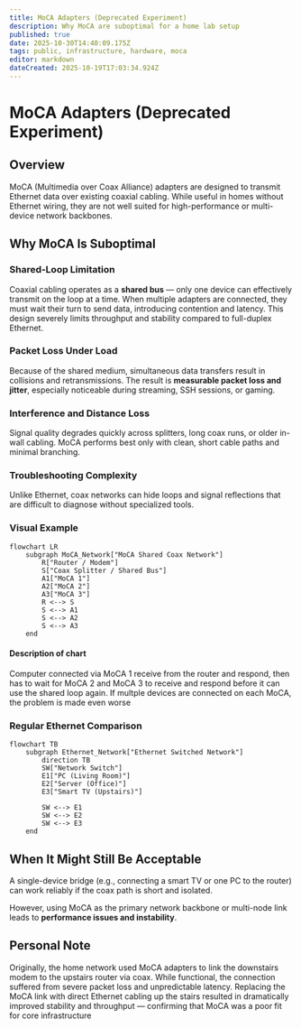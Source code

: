 ```yaml
---
title: MoCA Adapters (Deprecated Experiment)
description: Why MoCA are suboptimal for a home lab setup
published: true
date: 2025-10-30T14:40:09.175Z
tags: public, infrastructure, hardware, moca
editor: markdown
dateCreated: 2025-10-19T17:03:34.924Z
---
```


# MoCA Adapters (Deprecated Experiment)
## Overview

MoCA (Multimedia over Coax Alliance) adapters are designed to transmit Ethernet data over existing coaxial cabling.
While useful in homes without Ethernet wiring, they are not well suited for high-performance or multi-device network backbones.

## Why MoCA Is Suboptimal

### Shared-Loop Limitation
Coaxial cabling operates as a **shared bus** — only one device can effectively transmit on the loop at a time.
When multiple adapters are connected, they must wait their turn to send data, introducing contention and latency.
This design severely limits throughput and stability compared to full-duplex Ethernet.

### Packet Loss Under Load
Because of the shared medium, simultaneous data transfers result in collisions and retransmissions.
The result is **measurable packet loss and jitter**, especially noticeable during streaming, SSH sessions, or gaming.

### Interference and Distance Loss
Signal quality degrades quickly across splitters, long coax runs, or older in-wall cabling.
MoCA performs best only with clean, short cable paths and minimal branching.

### Troubleshooting Complexity
Unlike Ethernet, coax networks can hide loops and signal reflections that are difficult to diagnose without specialized tools.

### Visual Example

```mermaid
flowchart LR
    subgraph MoCA_Network["MoCA Shared Coax Network"]
        R["Router / Modem"]
        S["Coax Splitter / Shared Bus"]
        A1["MoCA 1"]
        A2["MoCA 2"]
        A3["MoCA 3"]
        R <--> S
        S <--> A1
        S <--> A2
        S <--> A3
    end
```
#### Description of chart
Computer connected via MoCA 1 receive from the router and respond, then has to wait for MoCA 2 and MoCA 3 to receive and respond before it can use the shared loop again. If multple devices are connected on each MoCA, the problem is made even worse

### Regular Ethernet Comparison
```mermaid
flowchart TB
    subgraph Ethernet_Network["Ethernet Switched Network"]
        direction TB
        SW["Network Switch"]
        E1["PC (Living Room)"]
        E2["Server (Office)"]
        E3["Smart TV (Upstairs)"]

        SW <--> E1
        SW <--> E2
        SW <--> E3
    end
```
## When It Might Still Be Acceptable
A single-device bridge (e.g., connecting a smart TV or one PC to the router) can work reliably if the coax path is short and isolated.

However, using MoCA as the primary network backbone or multi-node link leads to **performance issues and instability**.

## Personal Note

Originally, the home network used MoCA adapters to link the downstairs modem to the upstairs router via coax.
While functional, the connection suffered from severe packet loss and unpredictable latency.
Replacing the MoCA link with direct Ethernet cabling up the stairs resulted in dramatically improved stability and throughput — confirming that MoCA was a poor fit for core infrastructure